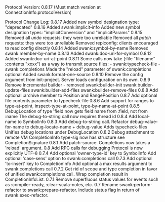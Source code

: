 Protocol Version: 0.8.17 (Must match version at ConnectionInfo.protocolVersion)

Protocol Change Log:
  0.8.17
    Added new symbol designation type: "deprecated"
  0.8.16
    Added swank:implicit-info
    Added new symbol designation types: "implicitConversion" and "implicitParams"
  0.8.15
    Removed all *undo* requests: they were too unreliable
    Removed all *patch* requests: they were too unreliable
    Removed replconfig: clients encouraged to read config directly
  0.8.14
    Added swank:symbol-by-name
    Removed swank:member-by-name
  0.8.13
    Added swank:doc-uri-for-symbol
  0.8.12
    Added swank:doc-uri-at-point
  0.8.11
    Some calls now take (:file "filename" :contents "xxxx")
      as a way to transmit source files:
        - swank:typecheck-file
        - swank:completions
    Made the "reload" parameter of swank:completions optional
    Added swank:format-one-source
  0.8.10
    Remove the config argument from init-project. Server loads
    configuration on its own.
  0.8.9
    Remove Incremental builder - removed
      swank:builder-init
      swank:builder-update-files
      swank:builder-add-files
      swank:builder-remove-files
  0.8.8
    Add optional :archive member to Position and RangePosition
  0.8.7
    Add optional file contents parameter to typecheck-file
  0.8.6
    Add support for ranges to type-at-point, inspect-type-at-point,
      type-by-name-at-point
  0.8.5
    DebugLocation of type 'field now gets field name from :field, not from :name
    The debug-to-string call now requires thread id
  0.8.4
    Add local-name to SymbolInfo
  0.8.3
    Add debug-to-string call.
    Refactor debug-value-for-name to debug-locate-name + debug-value
    Adds typecheck-files
    Unifies debug locations under DebugLocation
  0.8.2
    Debug attachment to remote VM
    CompletionInfo type-sig now has structure see CompletionSignature
  0.8.1
    Add patch-source.
    Completions now takes a 'reload' argument.
  0.8
    Add RPC calls for debugging
    Protocol is now explicitly UTF-8
  0.7.4
    Add optional 'owner-type-id' key to SymbolInfo
    Add optional 'case-sens' option to swank:completions call
  0.7.3
    Add optional 'to-insert' key to CompletionInfo
    Add optional a max results argument to swank:completions call
  0.7.2
    Get rid of scope and type completion in favor of unified
    swank:completions call.
    Wrap completion result in CompletionInfoList.
  0.7.1
    Remove superfluous status values for events such as :compiler-ready,
    :clear-scala-notes, etc.
  0.7
    Rename swank:perform-refactor to swank:prepare-refactor.
    Include status flag in return of swank:exec-refactor.
